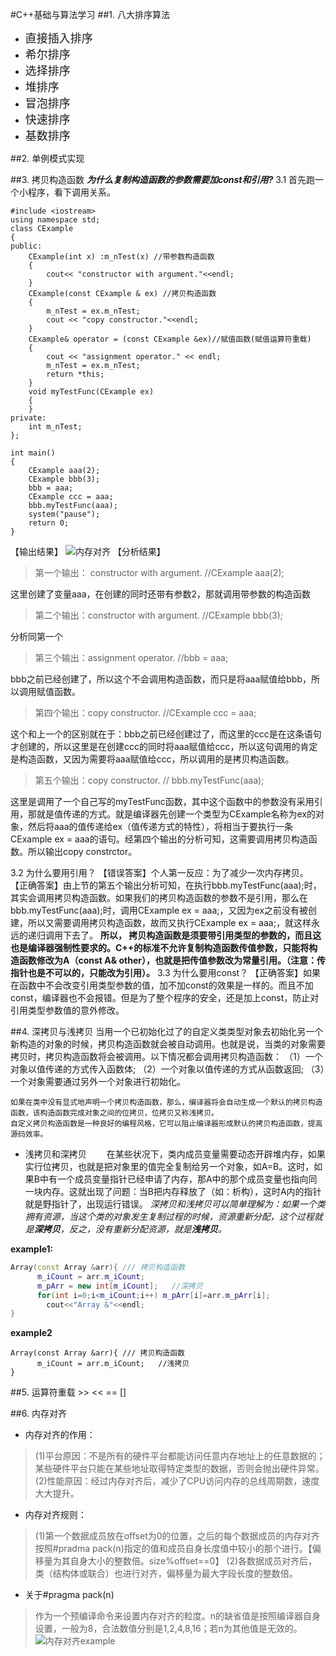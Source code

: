 ﻿#C++基础与算法学习
##1. 八大排序算法
* <font size=4> 直接插入排序 </font>
* <font size=4> 希尔排序 </font>
* <font size=4> 选择排序 </font>
* <font size=4> 堆排序 </font>
* <font size=4> 冒泡排序 </font>
* <font size=4> 快速排序 </font>
* <font size=4> 基数排序 </font>

##2. 单例模式实现

##3. 拷贝构造函数
<em>**为什么复制构造函数的参数需要加const和引用?**</em>
3.1 首先跑一个小程序，看下调用关系。
```
#include <iostream>
using namespace std;
class CExample
{
public:
    CExample(int x) :m_nTest(x) //带参数构造函数
    {
        cout<< "constructor with argument."<<endl;
    }
    CExample(const CExample & ex) //拷贝构造函数
    {
        m_nTest = ex.m_nTest;
        cout << "copy constructor."<<endl;
    }
    CExample& operator = (const CExample &ex)//赋值函数(赋值运算符重载)
    {
        cout << "assignment operator." << endl;
        m_nTest = ex.m_nTest;
        return *this;
    }
    void myTestFunc(CExample ex)
    {
    }
private:
    int m_nTest;
};

int main()
{
    CExample aaa(2);
    CExample bbb(3);
    bbb = aaa;
    CExample ccc = aaa;
    bbb.myTestFunc(aaa);
    system("pause");
    return 0;
}
```
【输出结果】
![内存对齐][1]
【分析结果】
>第一个输出： constructor with argument.     //CExample aaa(2);

这里创建了变量aaa，在创建的同时还带有参数2，那就调用带参数的构造函数

>第二个输出：constructor with argument.     //CExample bbb(3);

分析同第一个

>第三个输出：assignment operator.             //bbb = aaa;

bbb之前已经创建了，所以这个不会调用构造函数，而只是将aaa赋值给bbb，所以调用赋值函数。

>第四个输出：copy constructor.    //CExample ccc = aaa;

这个和上一个的区别就在于：bbb之前已经创建过了，而这里的ccc是在这条语句才创建的，所以这里是在创建ccc的同时将aaa赋值给ccc，所以这句调用的肯定是构造函数，又因为需要将aaa赋值给ccc，所以调用的是拷贝构造函数。

>第五个输出：copy constructor.     //  bbb.myTestFunc(aaa);

这里是调用了一个自己写的myTestFunc函数，其中这个函数中的参数没有采用引用，那就是值传递的方式。就是编译器先创建一个类型为CExample名称为ex的对象，然后将aaa的值传递给ex（值传递方式的特性），将相当于要执行一条CExample ex = aaa的语句。经第四个输出的分析可知，这需要调用拷贝构造函数。所以输出copy constrctor。

3.2 为什么要用引用？
【错误答案】个人第一反应：为了减少一次内存拷贝。
【正确答案】由上节的第五个输出分析可知，在执行bbb.myTestFunc(aaa);时，其实会调用拷贝构造函数。如果我们的拷贝构造函数的参数不是引用，那么在bbb.myTestFunc(aaa);时，调用CExample ex = aaa;，又因为ex之前没有被创建，所以又需要调用拷贝构造函数，故而又执行CExample ex = aaa;，就这样永远的递归调用下去了。
**所以， 拷贝构造函数是须要带引用类型的参数的，而且这也是编译器强制性要求的。C++的标准不允许复制构造函数传值参数，只能将构造函数修改为A（const A& other），也就是把传值参数改为常量引用。（注意：传指针也是不可以的，只能改为引用）。**
3.3 为什么要用const？
【正确答案】如果在函数中不会改变引用类型参数的值，加不加const的效果是一样的。而且不加const，编译器也不会报错。但是为了整个程序的安全，还是加上const，防止对引用类型参数值的意外修改。

##4. 深拷贝与浅拷贝
当用一个已初始化过了的自定义类类型对象去初始化另一个新构造的对象的时候，拷贝构造函数就会被自动调用。也就是说，当类的对象需要拷贝时，拷贝构造函数将会被调用。以下情况都会调用拷贝构造函数：
（1）一个对象以值传递的方式传入函数体;
（2）一个对象以值传递的方式从函数返回;
（3）一个对象需要通过另外一个对象进行初始化。

    如果在类中没有显式地声明一个拷贝构造函数，那么，编译器将会自动生成一个默认的拷贝构造函数，该构造函数完成对象之间的位拷贝，位拷贝又称浅拷贝。
    自定义拷贝构造函数是一种良好的编程风格，它可以阻止编译器形成默认的拷贝构造函数，提高源码效率。

* 浅拷贝和深拷贝
　　在某些状况下，类内成员变量需要动态开辟堆内存，如果实行位拷贝，也就是把对象里的值完全复制给另一个对象，如A=B。这时，如果B中有一个成员变量指针已经申请了内存，那A中的那个成员变量也指向同一块内存。这就出现了问题：当B把内存释放了（如：析构），这时A内的指针就是野指针了，出现运行错误。
<em>深拷贝和浅拷贝可以简单理解为：如果一个类拥有资源，当这个类的对象发生复制过程的时候，资源重新分配，这个过程就是**深拷贝**，反之，没有重新分配资源，就是**浅拷贝**。</em>

**example1:**
```c++
Array(const Array &arr){ /// 拷贝构造函数
      m_iCount = arr.m_iCount;
      m_pArr = new int[m_iCount];   //深拷贝
      for(int i=0;i<m_iCount;i++) m_pArr[i]=arr.m_pArr[i];
        cout<<"Array &"<<endl;
}
```
**example2**
```
Array(const Array &arr){ /// 拷贝构造函数
      m_iCount = arr.m_iCount;   //浅拷贝
}
```
##5. 运算符重载 >>  <<  ==  []  


##6. 内存对齐
* 内存对齐的作用：
>(1)平台原因：不是所有的硬件平台都能访问任意内存地址上的任意数据的；某些硬件平台只能在某些地址取得特定类型的数据，否则会抛出硬件异常。
>(2)性能原因：经过内存对齐后，减少了CPU访问内存的总线周期数，速度大大提升。
* 内存对齐规则：
>(1)第一个数据成员放在offset为0的位置，之后的每个数据成员的内存对齐按照#pradma pack(n)指定的值和成员自身长度值中较小的那个进行。【偏移量为其自身大小的整数倍。size%offset==0】
>(2)各数据成员对齐后，类（结构体或联合）也进行对齐，偏移量为最大字段长度的整数倍。
* 关于#pragma pack(n)
> 作为一个预编译命令来设置内存对齐的粒度。n的缺省值是按照编译器自身设置，一般为8，合法数值分别是1,2,4,8,16；若n为其他值是无效的。
![内存对齐example][2]


  [1]: https://github.com/FLHonker/Cplus-engineer/images/copy-constructor.png
  [2]: https://github.com/FLHonker/Cplus-engineer/images/%E5%86%85%E5%AD%98%E5%AF%B9%E9%BD%90ex.jpg